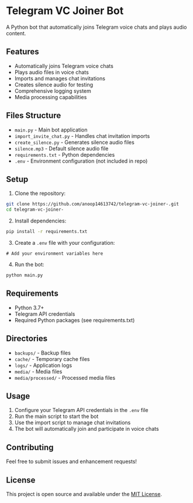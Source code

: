 # Telegram VC Joiner Bot

A Python bot that automatically joins Telegram voice chats and plays audio content.

## Features

- Automatically joins Telegram voice chats
- Plays audio files in voice chats
- Imports and manages chat invitations
- Creates silence audio for testing
- Comprehensive logging system
- Media processing capabilities

## Files Structure

- `main.py` - Main bot application
- `import_invite_chat.py` - Handles chat invitation imports
- `create_silence.py` - Generates silence audio files
- `silence.mp3` - Default silence audio file
- `requirements.txt` - Python dependencies
- `.env` - Environment configuration (not included in repo)

## Setup

1. Clone the repository:
```bash
git clone https://github.com/anoop14613742/telegram-vc-joiner-.git
cd telegram-vc-joiner-
```

2. Install dependencies:
```bash
pip install -r requirements.txt
```

3. Create a `.env` file with your configuration:
```
# Add your environment variables here
```

4. Run the bot:
```bash
python main.py
```

## Requirements

- Python 3.7+
- Telegram API credentials
- Required Python packages (see requirements.txt)

## Directories

- `backups/` - Backup files
- `cache/` - Temporary cache files
- `logs/` - Application logs
- `media/` - Media files
- `media/processed/` - Processed media files

## Usage

1. Configure your Telegram API credentials in the `.env` file
2. Run the main script to start the bot
3. Use the import script to manage chat invitations
4. The bot will automatically join and participate in voice chats

## Contributing

Feel free to submit issues and enhancement requests!

## License

This project is open source and available under the [MIT License](LICENSE).